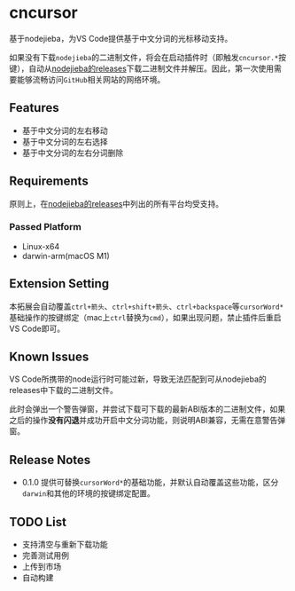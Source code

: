 # cncursor

基于nodejieba，为VS Code提供基于中文分词的光标移动支持。

如果没有下载`nodejieba`的二进制文件，将会在启动插件时（即触发`cncursor.*`按键），自动从[nodejieba的releases](https://github.com/yanyiwu/nodejieba/releases)下载二进制文件并解压。因此，第一次使用需要能够流畅访问`GitHub`相关网站的网络环境。

## Features

- 基于中文分词的左右移动
- 基于中文分词的左右选择
- 基于中文分词的左右分词删除

## Requirements

原则上，在[nodejieba的releases](https://github.com/yanyiwu/nodejieba/releases)中列出的所有平台均受支持。

### Passed Platform

- Linux-x64
- darwin-arm(macOS M1)

## Extension Setting

本拓展会自动覆盖`ctrl+箭头`、`ctrl+shift+箭头`、`ctrl+backspace`等`cursorWord*`基础操作的按键绑定（mac上`ctrl`替换为`cmd`），如果出现问题，禁止插件后重启VS Code即可。

## Known Issues

VS Code所携带的node运行时可能过新，导致无法匹配到可从nodejieba的releases中下载的二进制文件。

此时会弹出一个警告弹窗，并尝试下载可下载的最新ABI版本的二进制文件，如果之后的操作**没有闪退**并成功开启中文分词功能，则说明ABI兼容，无需在意警告弹窗。

## Release Notes

- 0.1.0 提供可替换`cursorWord*`的基础功能，并默认自动覆盖这些功能，区分`darwin`和其他的环境的按键绑定配置。


## TODO List

- 支持清空与重新下载功能
- 完善测试用例
- 上传到市场
- 自动构建

